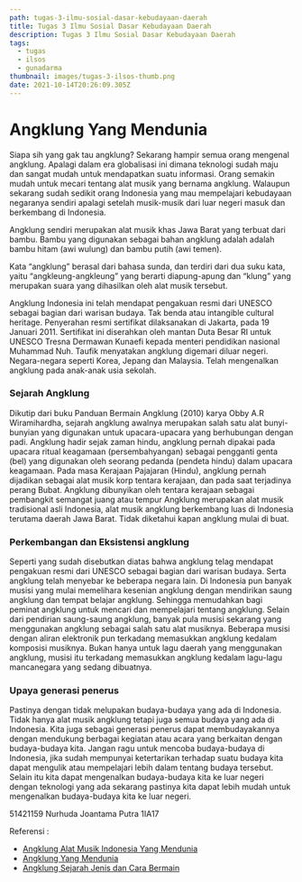 ```yaml
---
path: tugas-3-ilmu-sosial-dasar-kebudayaan-daerah
title: Tugas 3 Ilmu Sosial Dasar Kebudayaan Daerah
description: Tugas 3 Ilmu Sosial Dasar Kebudayaan Daerah
tags:
  - tugas
  - ilsos
  - gunadarma
thumbnail: images/tugas-3-ilsos-thumb.png
date: 2021-10-14T20:26:09.305Z
---
```


# Angklung Yang Mendunia

Siapa sih yang gak tau angklung? Sekarang hampir semua orang mengenal angklung. Apalagi dalam era globalisasi ini dimana teknologi sudah maju dan sangat mudah untuk mendapatkan suatu informasi. Orang semakin mudah untuk mecari tentang alat musik yang bernama angklung. Walaupun sekarang sudah sedikit orang Indonesia yang mau mempelajari kebudayaan negaranya sendiri apalagi setelah musik-musik dari luar negeri masuk dan berkembang di Indonesia.

Angklung sendiri merupakan alat musik khas Jawa Barat yang terbuat dari bambu. Bambu yang digunakan sebagai bahan angklung adalah adalah bambu hitam (awi wulung) dan bambu putih (awi temen).

Kata “angklung” berasal dari bahasa sunda, dan terdiri dari dua suku kata, yaitu “angkleung-angkleung” yang berarti diapung-apung dan “klung” yang merupakan suara yang dihasilkan oleh alat musik tersebut.

Angklung Indonesia ini telah mendapat pengakuan resmi dari UNESCO sebagai bagian dari warisan budaya. Tak benda atau intangible cultural heritage. Penyerahan resmi sertifikat dilaksanakan di Jakarta, pada 19 Januari 2011. Sertifikat ini diserahkan oleh mantan Duta Besar RI untuk UNESCO Tresna Dermawan Kunaefi kepada menteri pendidikan nasional Muhammad Nuh. Taufik menyatakan angklung digemari diluar negeri. Negara-negara seperti Korea, Jepang dan Malaysia. Telah mengenalkan angklung pada anak-anak usia sekolah.

### Sejarah Angklung

Dikutip dari buku Panduan Bermain Angklung (2010) karya Obby A.R Wiramihardha, sejarah angklung awalnya merupakan salah satu alat bunyi-bunyian yang digunakan untuk upacara-upacara yang berhubungan dengan padi.
Angklung hadir sejak zaman hindu, angklung pernah dipakai pada upacara ritual keagamaan (persembahyangan) sebagai pengganti genta (bel) yang digunakan oleh seorang pedanda (pendeta hindu) dalam upacara keagamaan.
Pada masa Kerajaan Pajajaran (Hindu), angklung pernah dijadikan sebagai alat musik korp tentara kerajaan, dan pada saat terjadinya perang Bubat. Angklung dibunyikan oleh tentara kerajaan sebagai pembangkit semangat juang atau tempur
Angklung merupakan alat musik tradisional asli Indonesia, alat musik angklung berkembang luas di Indonesia terutama daerah Jawa Barat. Tidak diketahui kapan angklung mulai di buat.

### Perkembangan dan Eksistensi angklung

Seperti yang sudah disebutkan diatas bahwa angklung telag mendapat pengakuan resmi dari UNESCO sebagai bagian dari warisan budaya. Serta angklung telah menyebar ke beberapa negara lain. Di Indonesia pun banyak musisi yang mulai memelihara kesenian angklung dengan mendirikan saung angklung dan tempat belajar angklung. Sehingga memudahkan bagi peminat angklung untuk mencari dan mempelajari tentang angklung.
Selain dari pendirian saung-saung angklung, banyak pula musisi sekarang yang menggunakan angklung sebagai salah satu alat musiknya. Beberapa musisi dengan aliran elektronik pun terkadang memasukkan angklung kedalam komposisi musiknya. Bukan hanya untuk lagu daerah yang menggunakan angklung, musisi itu terkadang memasukkan angklung kedalam lagu-lagu mancanegara yang sedang dibuatnya.

### Upaya generasi penerus

Pastinya dengan tidak melupakan budaya-budaya yang ada di Indonesia. Tidak hanya alat musik angklung tetapi juga semua budaya yang ada di Indonesia. Kita juga sebagai generasi penerus dapat membudayakannya dengan mendukung berbagai kegiatan atau acara yang berkaitan dengan budaya-budaya kita. Jangan ragu untuk mencoba budaya-budaya di Indonesia, jika sudah mempunyai ketertarikan terhadap suatu budaya kita dapat mengulik atau mempelajari lebih dalam tentang budaya tersebut.
Selain itu kita dapat mengenalkan budaya-budaya kita ke luar negeri dengan teknologi yang ada sekarang pastinya kita dapat lebih mudah untuk mengenalkan budaya-budaya kita ke luar negeri.

51421159 Nurhuda Joantama Putra 1IA17

Referensi :

- [Angklung Alat Musik Indonesia Yang Mendunia](https://www.cnnindonesia.com/edukasi/20180221104520-445-277661/angklung-alat-musik-indonesia-yang-sudah-mendunia)
- [Angklung Yang Mendunia](https://republika.co.id/berita/rol-to-school/tim-jurnalistik-sma-se-jakarta-timur/12/05/24/m4ia3i-angklung-yang-mendunia)
- [Angklung Sejarah Jenis dan Cara Bermain](https://www.kompas.com/skola/read/2020/12/27/160000069/angklung-sejarah-jenis-dan-cara-bermain)
